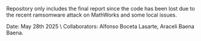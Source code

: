 Repository only includes the  final report since the code has been lost due to the recent ramsomware attack on MathWorks and some local issues.

Date: May 28th 2025 \\
Collaborators: Alfonso Boceta Lasarte, Araceli Baena Baena.
